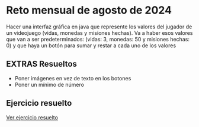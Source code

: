 # Reto mensual de agosto de 2024

Hacer una interfaz gráfica en java que represente los valores del jugador de un videojuego (vidas, monedas y misiones hechas). Va a haber esos valores que van a ser predeterminados:  (vidas: 3, monedas: 50 y misiones hechas: 0) y que haya un botón para sumar y restar  a cada uno de los valores

## EXTRAS Resueltos

- Poner imágenes en vez de texto en los botones
- Poner un mínimo de número

## Ejercicio resuelto

[Ver ejercicio resuelto](https://www.youtube.com/watch?v=AZgOH_kmjgo&t=2s)
